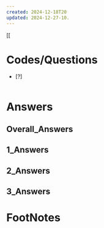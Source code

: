 ```yaml
---
created: 2024-12-18T20
updated: 2024-12-27-10.
---
```

[[



# Codes/Questions

- [?] 


```python

```


# Answers

## Overall_Answers


## 1_Answers


## 2_Answers


## 3_Answers




# FootNotes
